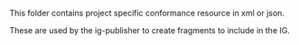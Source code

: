This folder contains project specific conformance resource in xml or json.

These are used by the ig-publisher to create fragments to include in the IG.
